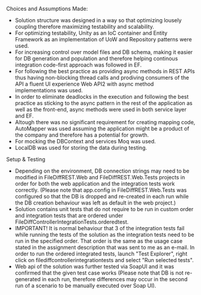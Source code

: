 Choices and Assumptions Made:
* Solution structure was designed in a way so that optimizing lousely coupling therefore maximizing testability and scalability.
* For optimizing testability, Unity as an IoC container and Entity Framework as an implementation of UoW and Repository patterns were used.
* For increasing control over model files and DB schema, making it easier for DB generation and population and therefore helping continous integration code-first approach was followed in EF.
* For following the best practice as providing async methods in REST APIs thus having non-blocking thread calls and prodiving consumers of the API a fluent UI experience Web API2 with async method implementations was used.
* In order to eliminate deadlocks in the execution and following the best practice as sticking to the async pattern in the rest of the application as well as the front-end, async methods were used in both service layer and EF.
* Altough there was no significant requirement for creating mapping code, AutoMapper was used assuming the application might be a product of the company and therefore has a potential for growth.
* For mocking the DBContext and services Moq was used.
* LocalDB was used for storing the data during testing. 

Setup & Testing
* Depending on the environment, DB connection strings may need to be modified in FileDiffREST.Web and FileDiffREST.Web.Tests projects in order for both the web application and the integration tests work correctly. (Please note that app.config in FileDiffREST.Web.Tests was configured so that the DB is dropped and re-created in each run while the DB creation behaviour was left as default in the web project.)
* Solution contains unit tests that do not require to be run in custom order and integration tests that are ordered under FileDiffControllerIntegrationTests.orderedtest.
* IMPORTANT! It is normal behaviour that 3 of the integration tests fail while running the tests of the solution as the integration tests need to be run in the specified order. That order is the same as the usage case stated in the assignment description that was sent to me as an e-mail. In order to run the ordered integrated tests, launch "Test Explorer", right click on filediffcontrollerintegrationtests and select "Run selected tests".
* Web api of the solution was further tested via SoapUI and it was confirmed that the given test case works (Please note that DB is not re-generated in each run, therefore differences may occur in the second run of a scenario to be manually executed over Soap UI). 
